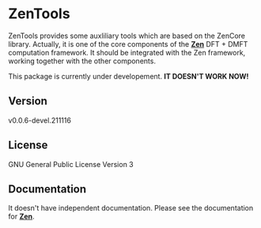 # ZenTools

ZenTools provides some auxliliary tools which are based on the ZenCore library. Actually, it is one of the core components of the [**Zen**](https://github.com/huangli712/Zen) DFT + DMFT computation framework. It should be integrated with the Zen framework, working together with the other components.

This package is currently under developement. **IT DOESN'T WORK NOW!**

## Version

v0.0.6-devel.211116

## License

GNU General Public License Version 3

## Documentation

It doesn't have independent documentation. Please see the documentation for [**Zen**](https://huangli712.github.io/projects/zen/index.html).
